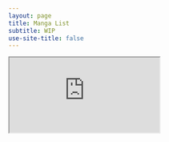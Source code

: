 ```yaml
---
layout: page
title: Manga List
subtitle: WIP
use-site-title: false
---
```

<iframe src="https://docs.google.com/spreadsheets/d/e/2PACX-1vSbyVct8gQf3czhHrXky1tsup6MGnAtfdugOpVDSQKy1TNA5qd-FkjeLsoWi1v5gwdrBWA8KQlv_rRB/pubhtml?widget=true&amp;headers=false"></iframe>
